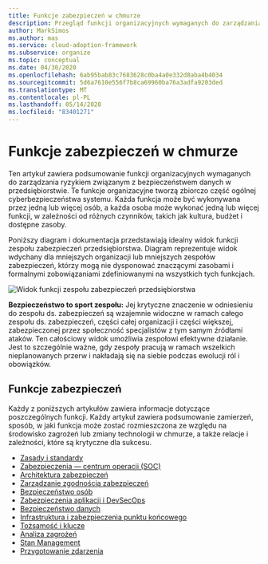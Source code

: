 ```yaml
---
title: Funkcje zabezpieczeń w chmurze
description: Przegląd funkcji organizacyjnych wymaganych do zarządzania ryzykiem związanym z bezpieczeństwem danych w przedsiębiorstwie
author: MarkSimos
ms.author: mas
ms.service: cloud-adoption-framework
ms.subservice: organize
ms.topic: conceptual
ms.date: 04/30/2020
ms.openlocfilehash: 6ab95bab83c7683628c0ba4a0e332d8aba4b4034
ms.sourcegitcommit: 5d6a7610e556f7b8ca69960ba76a3adfa9203ded
ms.translationtype: MT
ms.contentlocale: pl-PL
ms.lasthandoff: 05/14/2020
ms.locfileid: "83401271"
---
```

<!-- cSpell:ignore MarkSimos -->

# <a name="cloud-security-functions"></a>Funkcje zabezpieczeń w chmurze

Ten artykuł zawiera podsumowanie funkcji organizacyjnych wymaganych do zarządzania ryzykiem związanym z bezpieczeństwem danych w przedsiębiorstwie. Te funkcje organizacyjne tworzą zbiorczo część ogólnej cyberbezpieczeństwa systemu. Każda funkcja może być wykonywana przez jedną lub więcej osób, a każda osoba może wykonać jedną lub więcej funkcji, w zależności od różnych czynników, takich jak kultura, budżet i dostępne zasoby.

Poniższy diagram i dokumentacja przedstawiają idealny widok funkcji zespołu zabezpieczeń przedsiębiorstwa. Diagram reprezentuje widok wdychany dla mniejszych organizacji lub mniejszych zespołów zabezpieczeń, którzy mogą nie dysponować znaczącymi zasobami i formalnymi zobowiązaniami zdefiniowanymi na wszystkich tych funkcjach.

![Widok funkcji zespołu zabezpieczeń przedsiębiorstwa](../_images/security/enterprise-security-team.png)

**Bezpieczeństwo to sport zespołu:** Jej krytyczne znaczenie w odniesieniu do zespołu ds. zabezpieczeń są wzajemnie widoczne w ramach całego zespołu ds. zabezpieczeń, części całej organizacji i części większej, zabezpieczonej przez społeczność specjalistów z tym samym źródłami ataków. Ten całościowy widok umożliwia zespołowi efektywne działanie. Jest to szczególnie ważne, gdy zespoły pracują w ramach wszelkich nieplanowanych przerw i nakładają się na siebie podczas ewolucji ról i obowiązków.

<!-- cSpell:ignore apsec -->

## <a name="security-functions"></a>Funkcje zabezpieczeń

Każdy z poniższych artykułów zawiera informacje dotyczące poszczególnych funkcji. Każdy artykuł zawiera podsumowanie zamierzeń, sposób, w jaki funkcja może zostać rozmieszczona ze względu na środowisko zagrożeń lub zmiany technologii w chmurze, a także relacje i zależności, które są krytyczne dla sukcesu.

- [Zasady i standardy](./cloud-security-policy-standards.md)
- [Zabezpieczenia — centrum operacji (SOC)](./cloud-security-operations-center.md)
- [Architektura zabezpieczeń](./cloud-security-architecture.md)
- [Zarządzanie zgodnością zabezpieczeń](./cloud-security-compliance-management.md)
- [Bezpieczeństwo osób](./cloud-security-people.md)
- [Zabezpieczenia aplikacji i DevSecOps](./cloud-security-apsec-devsecops.md)
- [Bezpieczeństwo danych](./cloud-security-data-security.md)
- [Infrastruktura i zabezpieczenia punktu końcowego](./cloud-security-infrastructure-endpoint.md)
- [Tożsamość i klucze](./cloud-security-identity-keys.md)
- [Analiza zagrożeń](./cloud-security-threat-intelligence.md)
- [Stan Management](./cloud-security-posture-management.md)
- [Przygotowanie zdarzenia](./cloud-security-incident-preparation.md)
